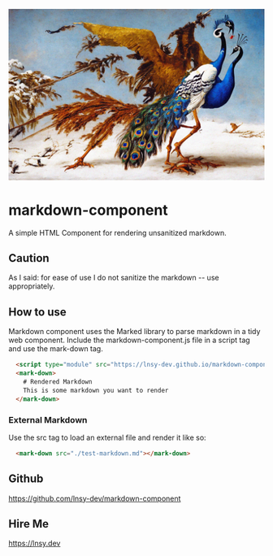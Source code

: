 ![Splash](./splash.jpg)
# markdown-component
A simple HTML Component for rendering unsanitized markdown.

## Caution
As I said: for ease of use I do not sanitize the markdown -- use appropriately. 

## How to use

Markdown component uses the Marked library to parse markdown in a tidy web component. Include the markdown-component.js file in a script tag and use the mark-down tag. 

```html
  <script type="module" src="https://lnsy-dev.github.io/markdown-component/dist/mark-down-component.min.js"></script>
  <mark-down>
    # Rendered Markdown 
    This is some markdown you want to render
  </mark-down>
``` 

### External Markdown

Use the src tag to load an external file and render it like so: 


```html
  <mark-down src="./test-markdown.md"></mark-down>
```

## Github

https://github.com/lnsy-dev/markdown-component

## Hire Me 

https://lnsy.dev


